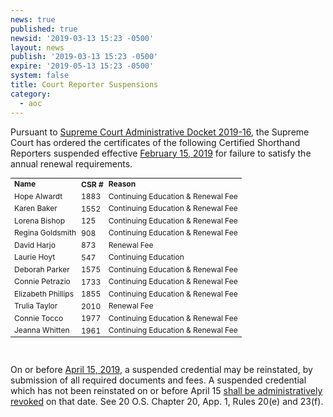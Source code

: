 ```yaml
---
news: true
published: true
newsid: '2019-03-13 15:23 -0500'
layout: news
publish: '2019-03-13 15:23 -0500'
expire: '2019-05-13 15:23 -0500'
system: false
title: Court Reporter Suspensions
category:
  - aoc
---
```

Pursuant to <a href="http://www.oscn.net/applications/oscn/DeliverDocument.asp?CiteID=483490">Supreme Court Administrative Docket 2019-16</a>, the Supreme Court has ordered the certificates of the following Certified Shorthand Reporters suspended effective <u>February 15, 2019</u> for failure to satisfy the annual renewal requirements.

<table style="font-size: 12px;">
  <tr>
    <td><b>Name</b></td>
    <td style="padding: 0 2px;"><b>CSR&nbsp;#</b></td>
    <td><b>Reason</b></td>
  </tr>  
<tr>
	<td>Hope Alwardt
	<td style="padding: 0 2px;">1883
	<td>Continuing Education & Renewal Fee
</tr>
<tr>
	<td>Karen Baker</td>
	<td style="padding: 0 2px;">1552</td>
	<td>Continuing Education & Renewal Fee</td>
</tr>
<tr>
	<td>Lorena Bishop</td>
	<td style="padding: 0 2px;">125</td>
	<td>Continuing Education & Renewal Fee</td>
</tr>
<tr>
	<td>Regina Goldsmith</td>
	<td style="padding: 0 2px;">908</td>
	<td>Continuing Education & Renewal Fee</td>
</tr>
<tr>
	<td>David Harjo</td>
	<td style="padding: 0 2px;">873</td>
	<td>Renewal Fee</td>
</tr>
<tr>
	<td>Laurie Hoyt</td>
	<td style="padding: 0 2px;">547</td>
	<td>Continuing Education</td>
</tr>
<tr>
	<td>Deborah Parker</td>
	<td style="padding: 0 2px;">1575</td>
	<td>Continuing Education & Renewal Fee</td>
</tr>
<tr>
	<td>Connie Petrazio</td>
	<td style="padding: 0 2px;">1733</td>
	<td>Continuing Education & Renewal Fee</td>
</tr>
<tr>
	<td>Elizabeth Phillips</td>
	<td style="padding: 0 2px;">1855</td>
	<td>Continuing Education & Renewal Fee</td>
</tr>
<tr>
	<td>Trulia Taylor</td>
	<td style="padding: 0 2px;">2010</td>
	<td>Renewal Fee</td>
</tr>
<tr>
	<td>Connie Tocco</td>
	<td style="padding: 0 2px;">1977</td>
	<td>Continuing Education & Renewal Fee</td>
</tr>
<tr>
	<td>Jeanna Whitten</td>
	<td style="padding: 0 2px;">1961</td>
	<td>Continuing Education & Renewal Fee</td>
</tr>
</table>

<br/>

On or before <u>April 15, 2019</u>, a suspended credential may be reinstated, by submission of all required documents and fees. A suspended credential which has not been reinstated on or before April 15 <u>shall be administratively revoked</u> on that date. See 20 O.S. Chapter 20, App. 1, Rules 20(e) and 23(f).
